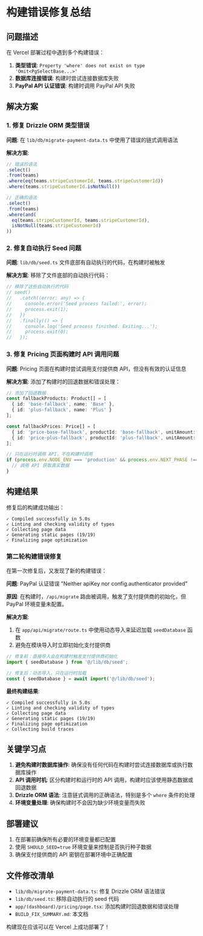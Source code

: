 # 构建错误修复总结

## 问题描述

在 Vercel 部署过程中遇到多个构建错误：

1. **类型错误**: `Property 'where' does not exist on type 'Omit<PgSelectBase...>'`
2. **数据库连接错误**: 构建时尝试连接数据库失败
3. **PayPal API 认证错误**: 构建时调用 PayPal API 失败

## 解决方案

### 1. 修复 Drizzle ORM 类型错误

**问题**: 在 `lib/db/migrate-payment-data.ts` 中使用了错误的链式调用语法

**解决方案**: 
```typescript
// 错误的语法
.select()
.from(teams)
.where(eq(teams.stripeCustomerId, teams.stripeCustomerId))
.where(teams.stripeCustomerId.isNotNull())

// 正确的语法
.select()
.from(teams)
.where(and(
  eq(teams.stripeCustomerId, teams.stripeCustomerId),
  isNotNull(teams.stripeCustomerId)
))
```

### 2. 修复自动执行 Seed 问题

**问题**: `lib/db/seed.ts` 文件底部有自动执行的代码，在构建时被触发

**解决方案**: 移除了文件底部的自动执行代码：
```typescript
// 移除了这些自动执行的代码
// seed()
//   .catch((error: any) => {
//     console.error('Seed process failed:', error);
//     process.exit(1);
//   })
//   .finally(() => {
//     console.log('Seed process finished. Exiting...');
//     process.exit(0);
//   });
```

### 3. 修复 Pricing 页面构建时 API 调用问题

**问题**: Pricing 页面在构建时尝试调用支付提供商 API，但没有有效的认证信息

**解决方案**: 添加了构建时的回退数据和错误处理：
```typescript
// 添加了回退数据
const fallbackProducts: Product[] = [
  { id: 'base-fallback', name: 'Base' },
  { id: 'plus-fallback', name: 'Plus' }
];

const fallbackPrices: Price[] = [
  { id: 'price-base-fallback', productId: 'base-fallback', unitAmount: 800, currency: 'usd', interval: 'month', trialPeriodDays: 7 },
  { id: 'price-plus-fallback', productId: 'plus-fallback', unitAmount: 1200, currency: 'usd', interval: 'month', trialPeriodDays: 7 }
];

// 只在运行时调用 API，不在构建时调用
if (process.env.NODE_ENV === 'production' && process.env.NEXT_PHASE !== 'phase-production-build') {
  // 调用 API 获取真实数据
}
```

## 构建结果

修复后的构建成功输出：
```
✓ Compiled successfully in 5.0s
✓ Linting and checking validity of types
✓ Collecting page data
✓ Generating static pages (19/19)
✓ Finalizing page optimization
```

### 第二轮构建错误修复

在第一次修复后，又发现了新的构建错误：

**问题**: PayPal 认证错误 "Neither apiKey nor config.authenticator provided"

**原因**: 在构建时，`/api/migrate` 路由被调用，触发了支付提供商的初始化，但 PayPal 环境变量未配置。

**解决方案**: 
1. 在 `app/api/migrate/route.ts` 中使用动态导入来延迟加载 `seedDatabase` 函数
2. 避免在模块导入时立即初始化支付提供商

```typescript
// 修复前：直接导入会在构建时触发支付提供商初始化
import { seedDatabase } from '@/lib/db/seed';

// 修复后：动态导入，只在运行时加载
const { seedDatabase } = await import('@/lib/db/seed');
```

**最终构建结果**:
```
✓ Compiled successfully in 5.0s
✓ Linting and checking validity of types
✓ Collecting page data
✓ Generating static pages (19/19)
✓ Finalizing page optimization
✓ Collecting build traces
```

## 关键学习点

1. **避免构建时数据库操作**: 确保没有任何代码在构建时尝试连接数据库或执行数据库操作
2. **API 调用时机**: 区分构建时和运行时的 API 调用，构建时应该使用静态数据或回退数据
3. **Drizzle ORM 语法**: 注意链式调用的正确语法，特别是多个 `where` 条件的处理
4. **环境变量处理**: 确保构建时不会因为缺少环境变量而失败

## 部署建议

1. 在部署前确保所有必要的环境变量都已配置
2. 使用 `SHOULD_SEED=true` 环境变量来控制是否执行种子数据
3. 确保支付提供商的 API 密钥在部署环境中正确配置

## 文件修改清单

- `lib/db/migrate-payment-data.ts`: 修复 Drizzle ORM 语法错误
- `lib/db/seed.ts`: 移除自动执行的 seed 代码
- `app/(dashboard)/pricing/page.tsx`: 添加构建时回退数据和错误处理
- `BUILD_FIX_SUMMARY.md`: 本文档

构建现在应该可以在 Vercel 上成功部署了！
